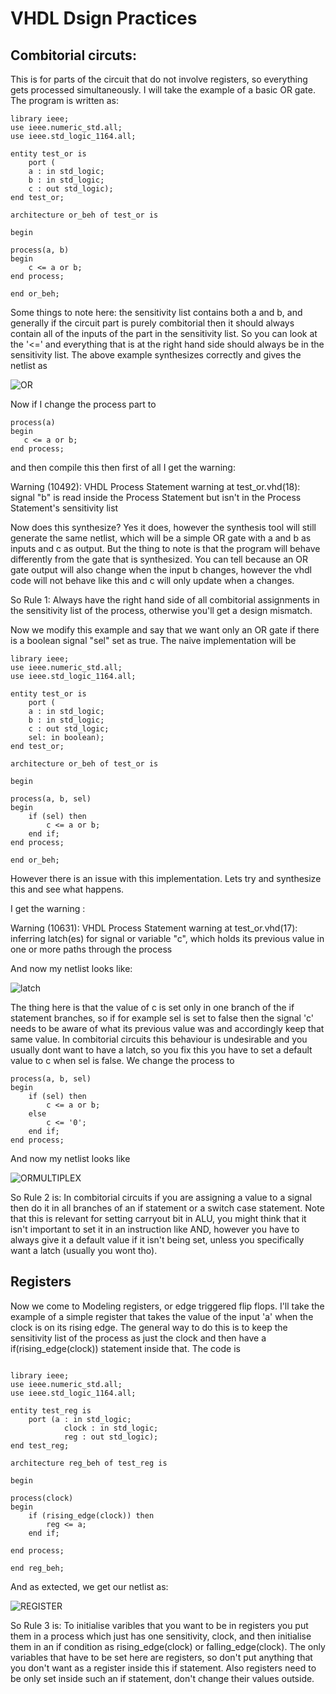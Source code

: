 # VHDL Dsign Practices

## Combitorial circuts:

This is for parts of the circuit that do not involve registers, so everything gets processed simultaneously. I will take the example of a basic OR gate. The program is written as:
```
library ieee;
use ieee.numeric_std.all;
use ieee.std_logic_1164.all;

entity test_or is
	port (
	a : in std_logic;
	b : in std_logic;
	c : out std_logic);
end test_or;

architecture or_beh of test_or is

begin

process(a, b)
begin
	c <= a or b;
end process;

end or_beh;
```

Some things to note here: the sensitivity list contains both a and b, and generally if the circuit part is purely combitorial then it should always contain all of the inputs of the part in the sensitivity list. So you can look at the '<=' and everything that is at the right hand side should always be in the sensitivity list. The above example synthesizes correctly and gives the netlist as 

![OR](https://github.com/taitaisama/VHDL_design_practices/blob/main/OR.png?raw=true)

Now if I change the process part to

```
process(a)
begin
   c <= a or b;
end process;
```

and then compile this then first of all I get the warning: 

Warning (10492): VHDL Process Statement warning at test_or.vhd(18): signal "b" is read inside the Process Statement but isn't in the Process Statement's sensitivity list

Now does this synthesize? Yes it does, however the synthesis tool will still generate the same netlist, which will be a simple OR gate with a and b as inputs and c as output. But the thing to note is that the program will behave differently from the gate that is synthesized. You can tell because an OR gate output will also change when the input b changes, however the vhdl code will not behave like this and c will only update when a changes. 

So Rule 1: Always have the right hand side of all combitorial assignments in the sensitivity list of the process, otherwise you'll get a design mismatch. 

Now we modify this example and say that we want only an OR gate if there is a boolean signal "sel" set as true. The naive implementation will be

```
library ieee;
use ieee.numeric_std.all;
use ieee.std_logic_1164.all;

entity test_or is
	port (
	a : in std_logic;
	b : in std_logic;
	c : out std_logic;
	sel: in boolean);
end test_or;

architecture or_beh of test_or is

begin

process(a, b, sel)
begin
	if (sel) then
		c <= a or b;
	end if;		
end process;

end or_beh;
```

However there is an issue with this implementation. Lets try and synthesize this and see what happens. 

I get the warning :

Warning (10631): VHDL Process Statement warning at test_or.vhd(17): inferring latch(es) for signal or variable "c", which holds its previous value in one or more paths through the process

And now my netlist looks like:

![latch](https://github.com/taitaisama/VHDL_design_practices/blob/main/ORLATCH.png?raw=true)

The thing here is that the value of c is set only in one branch of the if statement branches, so if for example sel is set to false then the signal 'c' needs to be aware of what its previous value was and accordingly keep that same value. In combitorial circuits this behaviour is undesirable and you usually dont want to have a latch, so you fix this you have to set a default value to c when sel is false. We change the process to

```
process(a, b, sel)
begin
	if (sel) then
		c <= a or b;
	else
		c <= '0';
	end if;		
end process;
```

And now my netlist looks like 

![ORMULTIPLEX](https://github.com/taitaisama/VHDL_design_practices/blob/main/ORMULTIPLEX.png?raw=true)

So Rule 2 is: In combitorial circuits if you are assigning a value to a signal then do it in all branches of an if statement or a switch case statement. Note that this is relevant for setting carryout bit in ALU, you might think that it isn't important to set it in an instruction like AND, however you have to always give it a default value if it isn't being set, unless you specifically want a latch (usually you wont tho).

## Registers

Now we come to Modeling registers, or edge triggered flip flops. I'll take the example of a simple register that takes the value of the input 'a' when the clock is on its rising edge. The general way to do this is to keep the sensitivity list of the process as just the clock and then have a if(rising_edge(clock)) statement inside that. The code is

```

library ieee;
use ieee.numeric_std.all;
use ieee.std_logic_1164.all;

entity test_reg is
	port (a : in std_logic;
			clock : in std_logic;
			reg : out std_logic);
end test_reg;

architecture reg_beh of test_reg is

begin

process(clock)
begin
	if (rising_edge(clock)) then
		reg <= a;
	end if;
  
end process;

end reg_beh;
```

And as extected, we get our netlist as:

![REGISTER](https://github.com/taitaisama/VHDL_design_practices/blob/main/REGISTER.png?raw=true)

So Rule 3 is: To initialise varibles that you want to be in registers you put them in a process which just has one sensitivity, clock, and then initialise them in an if condition as rising_edge(clock) or falling_edge(clock). The only variables that have to be set here are registers, so don't put anything that you don't want as a register inside this if statement. Also registers need to be only set inside such an if statement, don't change their values outside.
